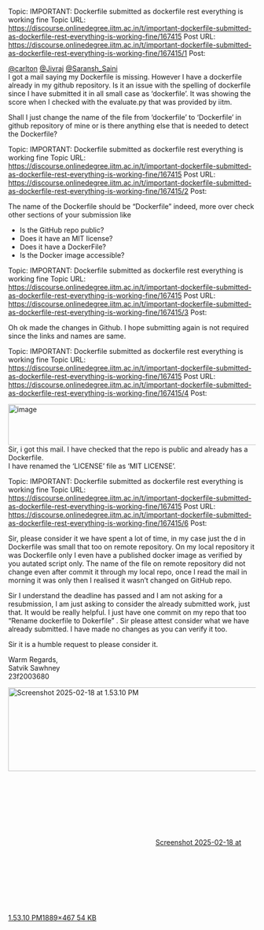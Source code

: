 Topic: IMPORTANT: Dockerfile submitted as dockerfile rest everything is working fine
Topic URL: https://discourse.onlinedegree.iitm.ac.in/t/important-dockerfile-submitted-as-dockerfile-rest-everything-is-working-fine/167415
Post URL: https://discourse.onlinedegree.iitm.ac.in/t/important-dockerfile-submitted-as-dockerfile-rest-everything-is-working-fine/167415/1
Post: <p><a class="mention" href="/u/carlton">@carlton</a> <a class="mention" href="/u/jivraj">@Jivraj</a> <a class="mention" href="/u/saransh_saini">@Saransh_Saini</a><br>
I got a mail saying my Dockerfile is missing. However I have a dockerfile already in my github repository. Is it an issue with the spelling of dockerfile since I have submitted it in all small case as ‘dockerfile’. It was showing the score when I checked with the evaluate.py that was provided by iitm.</p>
<p>Shall I just change the name of the file from ‘dockerfile’ to ‘Dockerfile’ in github repository of mine or is there anything else that is needed to detect the Dockerfile?</p>

Topic: IMPORTANT: Dockerfile submitted as dockerfile rest everything is working fine
Topic URL: https://discourse.onlinedegree.iitm.ac.in/t/important-dockerfile-submitted-as-dockerfile-rest-everything-is-working-fine/167415
Post URL: https://discourse.onlinedegree.iitm.ac.in/t/important-dockerfile-submitted-as-dockerfile-rest-everything-is-working-fine/167415/2
Post: <p>The name of the Dockerfile should be “Dockerfile” indeed, more over check other sections of your submission like</p>
<ul>
<li>Is the GitHub repo public?</li>
<li>Does it have an MIT license?</li>
<li>Does it have a DockerFile?</li>
<li>Is the Docker image accessible?</li>
</ul>

Topic: IMPORTANT: Dockerfile submitted as dockerfile rest everything is working fine
Topic URL: https://discourse.onlinedegree.iitm.ac.in/t/important-dockerfile-submitted-as-dockerfile-rest-everything-is-working-fine/167415
Post URL: https://discourse.onlinedegree.iitm.ac.in/t/important-dockerfile-submitted-as-dockerfile-rest-everything-is-working-fine/167415/3
Post: <p>Oh ok made the changes in Github. I hope submitting again is not required since the links and names are same.</p>

Topic: IMPORTANT: Dockerfile submitted as dockerfile rest everything is working fine
Topic URL: https://discourse.onlinedegree.iitm.ac.in/t/important-dockerfile-submitted-as-dockerfile-rest-everything-is-working-fine/167415
Post URL: https://discourse.onlinedegree.iitm.ac.in/t/important-dockerfile-submitted-as-dockerfile-rest-everything-is-working-fine/167415/4
Post: <p><img src="https://europe1.discourse-cdn.com/flex013/uploads/iitm/original/3X/b/f/bf69a3cdef0ecdaeb2a38ccd8fa511d1f41a4312.png" alt="image" data-base62-sha1="rjjwOiznkgyO8ZN691da8R4YY9Q" width="690" height="83" data-dominant-color="F5F5F5"><br>
Sir, i got this mail. I have checked that the repo is public and already has a Dockerfile.<br>
I have renamed the ‘LICENSE’ file as ‘MIT LICENSE’.</p>

Topic: IMPORTANT: Dockerfile submitted as dockerfile rest everything is working fine
Topic URL: https://discourse.onlinedegree.iitm.ac.in/t/important-dockerfile-submitted-as-dockerfile-rest-everything-is-working-fine/167415
Post URL: https://discourse.onlinedegree.iitm.ac.in/t/important-dockerfile-submitted-as-dockerfile-rest-everything-is-working-fine/167415/6
Post: <p>Sir, please consider it we have spent a lot of time, in my case just the d in Dockerfile was small that too on remote repository. On my local repository it was Dockerfile only I even have a published docker image as verified by you autated script only. The name of the file on remote repository did not change even after commit it through my local repo, once I read the mail in morning it was only then I realised it wasn’t changed on GitHub repo.</p>
<p>Sir I understand the deadline has passed and I am not asking for a resubmission, I am just asking to consider the already submitted work, just that. It would be really helpful. I just have one commit on my repo that too “Rename dockerfile to Dokerfile” . Sir please attest consider what we have already submitted. I have made no changes as you can verify it too.</p>
<p>Sir it is a humble request to please consider it.</p>
<p>Warm Regards,<br>
Satvik Sawhney<br>
23f2003680</p>
<p><div class="lightbox-wrapper"><a class="lightbox" href="https://europe1.discourse-cdn.com/flex013/uploads/iitm/original/3X/1/a/1a5f2ea044383efcb5d248ddb487665e9e65957d.png" data-download-href="/uploads/short-url/3Lil8Qu84E3T6jREDGJRO6bakiN.png?dl=1" title="Screenshot 2025-02-18 at 1.53.10 PM" rel="noopener nofollow ugc"><img src="https://europe1.discourse-cdn.com/flex013/uploads/iitm/optimized/3X/1/a/1a5f2ea044383efcb5d248ddb487665e9e65957d_2_690x170.png" alt="Screenshot 2025-02-18 at 1.53.10 PM" data-base62-sha1="3Lil8Qu84E3T6jREDGJRO6bakiN" width="690" height="170" srcset="https://europe1.discourse-cdn.com/flex013/uploads/iitm/optimized/3X/1/a/1a5f2ea044383efcb5d248ddb487665e9e65957d_2_690x170.png, https://europe1.discourse-cdn.com/flex013/uploads/iitm/optimized/3X/1/a/1a5f2ea044383efcb5d248ddb487665e9e65957d_2_1035x255.png 1.5x, https://europe1.discourse-cdn.com/flex013/uploads/iitm/optimized/3X/1/a/1a5f2ea044383efcb5d248ddb487665e9e65957d_2_1380x340.png 2x" data-dominant-color="15181D"><div class="meta"><svg class="fa d-icon d-icon-far-image svg-icon" aria-hidden="true"><use href="#far-image"></use></svg><span class="filename">Screenshot 2025-02-18 at 1.53.10 PM</span><span class="informations">1889×467 54 KB</span><svg class="fa d-icon d-icon-discourse-expand svg-icon" aria-hidden="true"><use href="#discourse-expand"></use></svg></div></a></div></p>
